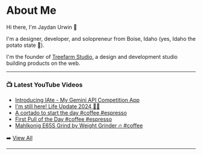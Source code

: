 # About Me

Hi there, I'm Jaydan Urwin 👋

I'm a designer, developer, and solopreneur from Boise, Idaho (yes, Idaho the potato state 🥔).

I'm the founder of [Treefarm Studio](https://treefarm.studio), a design and development studio building products on the web.

--- 

### 📺 Latest YouTube Videos 
<!-- YOUTUBE:START -->
- [Introducing IAte - My Gemini API Competition App](https://www.youtube.com/watch?v=mgVl9ktza-I)
- [I&#39;m still here! Life Update 2024 👋🏼](https://www.youtube.com/watch?v=9AcAWs6KX2g)
- [A cortado to start the day #coffee #espresso](https://www.youtube.com/watch?v=6VauKoR5z1U)
- [First Pull of the Day #coffee #espresso](https://www.youtube.com/watch?v=6W-G9T6jaFE)
- [Mahlkonig E65S Grind by Weight Grinder 🔥 #coffee](https://www.youtube.com/watch?v=PzbOI596Lk8)
<!-- YOUTUBE:END --> 

➡️ [View All](https://youtube.com/@JaydanUrwin) 

---

<!--
**jaydanurwin/jaydanurwin** is a ✨ _special_ ✨ repository because its `README.md` (this file) appears on your GitHub profile.

Here are some ideas to get you started:

- 🔭 I’m currently working on ...
- 🌱 I’m currently learning ...
- 👯 I’m looking to collaborate on ...
- 🤔 I’m looking for help with ...
- 💬 Ask me about ...
- 📫 How to reach me: ...
- 😄 Pronouns: ...
- ⚡ Fun fact: ...
-->
